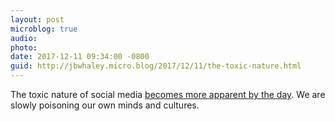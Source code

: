 ```yaml
---
layout: post
microblog: true
audio: 
photo: 
date: 2017-12-11 09:34:00 -0800
guid: http://jbwhaley.micro.blog/2017/12/11/the-toxic-nature.html
---
```

The toxic nature of social media [becomes more apparent by the day](https://www.theverge.com/2017/12/11/16761016/former-facebook-exec-ripping-apart-society). We are slowly poisoning our own minds and cultures.
